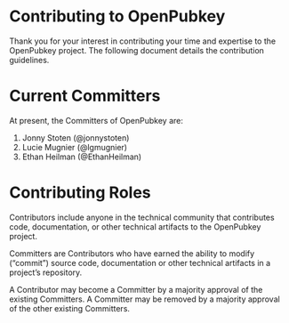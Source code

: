 # Contributing to OpenPubkey
Thank you for your interest in contributing your time and expertise to the OpenPubkey project. The following document details the contribution guidelines.

# Current Committers
At present, the Committers of OpenPubkey are:
1. Jonny Stoten (@jonnystoten)
2. Lucie Mugnier (@lgmugnier)
3. Ethan Heilman (@EthanHeilman)

# Contributing Roles
Contributors include anyone in the technical community that contributes code, documentation, or other technical artifacts to the OpenPubkey project.

Committers are Contributors who have earned the ability to modify (“commit”) source code, documentation or other technical artifacts in a project’s repository.

A Contributor may become a Committer by a majority approval of the existing Committers. A Committer may be removed by a majority approval of the other existing Committers.
